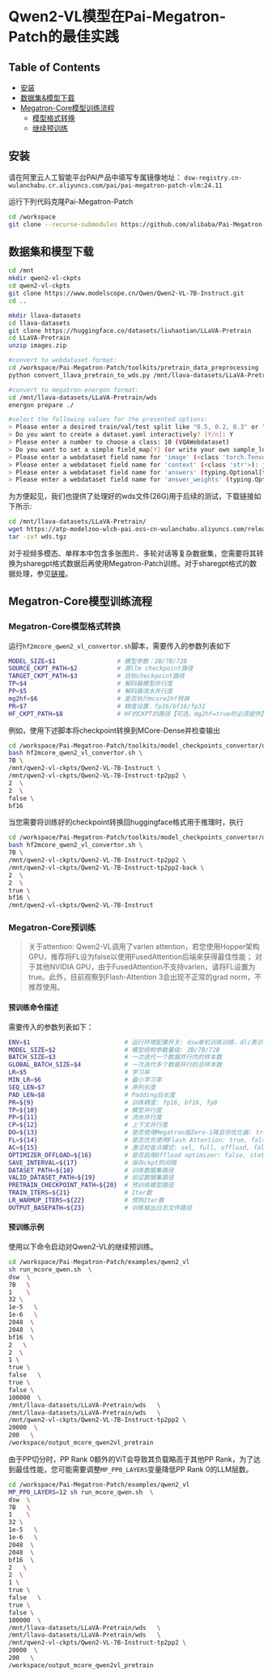 # Qwen2-VL模型在Pai-Megatron-Patch的最佳实践

## Table of Contents
   * [安装](#安装)
   * [数据集&模型下载](#数据集和模型下载)
   * [Megatron-Core模型训练流程](#Megatron-Core模型训练流程)
      * [模型格式转换](#Megatron-Core模型格式转换)
      * [继续预训练](#预训练示例)

## 安装

请在阿里云人工智能平台PAI产品中填写专属镜像地址： `dsw-registry.cn-wulanchabu.cr.aliyuncs.com/pai/pai-megatron-patch-vlm:24.11` 

运行下列代码克隆Pai-Megatron-Patch
```bash
cd /workspace
git clone --recurse-submodules https://github.com/alibaba/Pai-Megatron-Patch.git
```

## 数据集和模型下载

```bash
cd /mnt
mkdir qwen2-vl-ckpts
cd qwen2-vl-ckpts
git clone https://www.modelscope.cn/Qwen/Qwen2-VL-7B-Instruct.git
cd ..

mkdir llava-datasets
cd llava-datasets
git clone https://huggingface.co/datasets/liuhaotian/LLaVA-Pretrain
cd LLaVA-Pretrain
unzip images.zip

#convert to webdataset format:
cd /workspace/Pai-Megatron-Patch/toolkits/pretrain_data_preprocessing
python convert_llava_pretrain_to_wds.py /mnt/llava-datasets/LLaVA-Pretrain/

#convert to megatron-energon format:
cd /mnt/llava-datasets/LLaVA-Pretrain/wds
energon prepare ./

#select the following values for the presented options:
> Please enter a desired train/val/test split like "0.5, 0.2, 0.3" or "8,1,1": 9,1,0
> Do you want to create a dataset.yaml interactively? [Y/n]: Y
> Please enter a number to choose a class: 10 (VQAWebdataset)
> Do you want to set a simple field_map[Y] (or write your own sample_loader [n])? [Y/n]: Y
> Please enter a webdataset field name for 'image' (<class 'torch.Tensor'>): jpg
> Please enter a webdataset field name for 'context' (<class 'str'>): json[0][value]
> Please enter a webdataset field name for 'answers' (typing.Optional[typing.List[str]], default: None): json[1][value]
> Please enter a webdataset field name for 'answer_weights' (typing.Optional[torch.Tensor], default: None):
```
为方便起见，我们也提供了处理好的wds文件(26G)用于后续的测试，下载链接如下所示:
```bash
cd /mnt/llava-datasets/LLaVA-Pretrain/
wget https://atp-modelzoo-wlcb-pai.oss-cn-wulanchabu.aliyuncs.com/release/models/pai-megatron-patch/vlm-datasets/wds.tgz
tar -zxf wds.tgz
```

对于视频多模态、单样本中包含多张图片、多轮对话等复杂数据集，您需要将其转换为sharegpt格式数据后再使用Megatron-Patch训练。对于sharegpt格式的数据处理，参见[链接](./dataset_preparation.md)。


## Megatron-Core模型训练流程
### Megatron-Core模型格式转换
运行`hf2mcore_qwen2_vl_convertor.sh`脚本，需要传入的参数列表如下
```bash
MODEL_SIZE=$1                 # 模型参数：2B/7B/72B
SOURCE_CKPT_PATH=$2           # 源llm checkpoint路径
TARGET_CKPT_PATH=$3           # 目标checkpoint路径
TP=$4                         # 解码器模型并行度
PP=$5                         # 解码器流水并行度
mg2hf=$6                      # 是否执行mcore2hf转换
PR=$7                         # 精度设置，fp16/bf16/fp32     
HF_CKPT_PATH=$8               # HF的CKPT的路径【可选，mg2hf=true时必须提供】
```
例如，使用下述脚本将checkpoint转换到MCore-Dense并检查输出

```bash
cd /workspace/Pai-Megatron-Patch/toolkits/model_checkpoints_convertor/qwen
bash hf2mcore_qwen2_vl_convertor.sh \
7B \
/mnt/qwen2-vl-ckpts/Qwen2-VL-7B-Instruct \
/mnt/qwen2-vl-ckpts/Qwen2-VL-7B-Instruct-tp2pp2 \
2  \
2  \
false \
bf16
```

当您需要将训练好的checkpoint转换回huggingface格式用于推理时，执行

```bash
cd /workspace/Pai-Megatron-Patch/toolkits/model_checkpoints_convertor/qwen
bash hf2mcore_qwen2_vl_convertor.sh \
7B \
/mnt/qwen2-vl-ckpts/Qwen2-VL-7B-Instruct-tp2pp2 \
/mnt/qwen2-vl-ckpts/Qwen2-VL-7B-Instruct-tp2pp2-back \
2  \
2  \
true \
bf16 \
/mnt/qwen2-vl-ckpts/Qwen2-VL-7B-Instruct
```

### Megatron-Core预训练

> 关于attention: Qwen2-VL调用了varlen attention，若您使用Hopper架构GPU，推荐将FL设为false以使用FusedAttention后端来获得最佳性能；
对于其他NVIDIA GPU，由于FusedAttention不支持varlen，请将FL设置为true。此外，目前观察到Flash-Attention 3会出现不正常的grad norm，不推荐使用。

#### 预训练命令描述
需要传入的参数列表如下：
```bash
ENV=$1                          # 运行环境配置开关: dsw单机训练训练，dlc表示多机训练环境
MODEL_SIZE=$2                   # 模型结构参数量级: 2B/7B/72B
BATCH_SIZE=$3                   # 一次迭代一个数据并行内的样本数
GLOBAL_BATCH_SIZE=$4            # 一次迭代多个数据并行的总样本数
LR=$5                           # 学习率
MIN_LR=$6                       # 最小学习率
SEQ_LEN=$7                      # 序列长度
PAD_LEN=$8                      # Padding后长度
PR=${9}                         # 训练精度: fp16, bf16, fp8
TP=${10}                        # 模型并行度
PP=${11}                        # 流水并行度
CP=${12}                        # 上下文并行度
DO=${13}                        # 是否使用Megatron版Zero-1降显存优化器: true, false
FL=${14}                        # 是否优先使用Flash Attention: true, false
AC=${15}                        # 激活检查点模式: sel, full, offload, false
OPTIMIZER_OFFLOAD=${16}         # 是否启用Offload optimizer: false, static, auto
SAVE_INTERVAL=${17}             # 保存ckpt的间隔
DATASET_PATH=${18}              # 训练数据集路径
VALID_DATASET_PATH=${19}        # 验证数据集路径
PRETRAIN_CHECKPOINT_PATH=${20}  # 预训练模型路径
TRAIN_ITERS=${21}               # Iter数
LR_WARMUP_ITERS=${22}           # 预热Iter数        
OUTPUT_BASEPATH=${23}           # 训练输出日志文件路径
```

#### 预训练示例
使用以下命令启动对Qwen2-VL的继续预训练。

```bash
cd /workspace/Pai-Megatron-Patch/examples/qwen2_vl
sh run_mcore_qwen.sh  \
dsw  \
7B   \
1    \
32 \
1e-5   \
1e-6   \
2048  \
2048  \
bf16  \
2   \
2  \
1 \
true \
false   \
true \
false \
100000  \
/mnt/llava-datasets/LLaVA-Pretrain/wds   \
/mnt/llava-datasets/LLaVA-Pretrain/wds   \
/mnt/qwen2-vl-ckpts/Qwen2-VL-7B-Instruct-tp2pp2 \
20000  \
200   \
/workspace/output_mcore_qwen2vl_pretrain
```

由于PP切分时，PP Rank 0额外的ViT会导致其负载略高于其他PP Rank，为了达到最佳性能，您可能需要调整`MP_PP0_LAYERS`变量降低PP Rank 0的LLM层数。

```bash
cd /workspace/Pai-Megatron-Patch/examples/qwen2_vl
MP_PP0_LAYERS=12 sh run_mcore_qwen.sh  \
dsw  \
7B   \
1    \
32 \
1e-5   \
1e-6   \
2048  \
2048  \
bf16  \
2   \
2  \
1 \
true \
false   \
true \
false \
100000  \
/mnt/llava-datasets/LLaVA-Pretrain/wds   \
/mnt/llava-datasets/LLaVA-Pretrain/wds   \
/mnt/qwen2-vl-ckpts/Qwen2-VL-7B-Instruct-tp2pp2 \
20000  \
200   \
/workspace/output_mcore_qwen2vl_pretrain
```